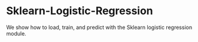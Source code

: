# Sklearn-Logistic-Regression
We show how to load, train, and predict with the Sklearn logistic regression module. 
